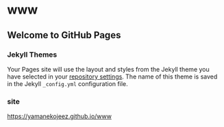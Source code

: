 # www

## Welcome to GitHub Pages

### Jekyll Themes
Your Pages site will use the layout and styles from the Jekyll theme you have selected in your [repository settings](https://github.com/yamanekojeez/www/settings). The name of this theme is saved in the Jekyll `_config.yml` configuration file.

### site
https://yamanekojeez.github.io/www

